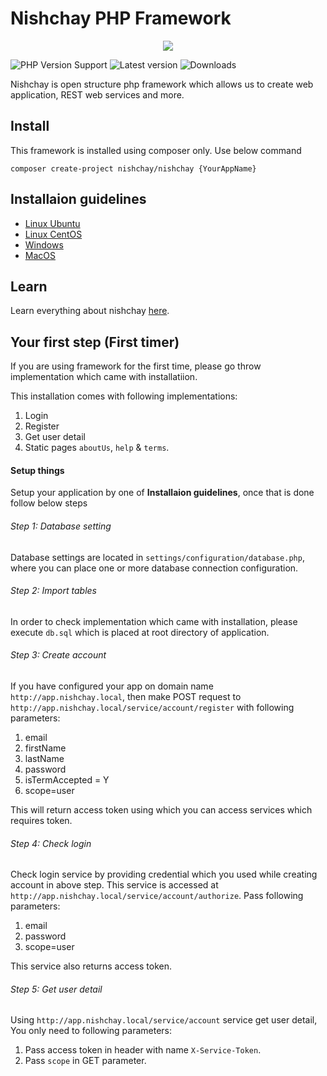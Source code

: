 # Nishchay PHP Framework

<p align="center">
  <a href="https://nishchay.io">
      <img src="https://static.nilms.org/nishchay/resources/images/nishchay.png"/>
  </a>
</p>

![PHP Version Support](https://img.shields.io/packagist/php-v/nishchay/nishchay)
![Latest version](https://img.shields.io/packagist/v/nishchay/nishchay.svg)
![Downloads](https://img.shields.io/packagist/dt/nishchay/nishchay.svg)

Nishchay is open structure php framework which allows us to create web application, REST web services and more.

## Install

This framework is installed using composer only. Use below command

```
composer create-project nishchay/nishchay {YourAppName}
```

## Installaion guidelines

- [Linux Ubuntu](https://nishchay.io/learningCenter/installation/ubuntu/composer)
- [Linux CentOS](https://nishchay.io/learningCenter/installation/centos/composer)
- [Windows](https://nishchay.io/learningCenter/installation/windows/composer)
- [MacOS](https://nishchay.io/learningCenter/installation/macos/composer)

## Learn

Learn everything about nishchay [here](https://nishchay.io/learningCenter).

## Your first step (First timer)

If you are using framework for the first time, please go throw implementation which came with installatiion.

This installation comes with following implementations:

1. Login
2. Register
3. Get user detail
4. Static pages `aboutUs`, `help` & `terms`.

#### Setup things

Setup your application by one of **Installaion guidelines**, once that is done follow below steps

###### Step 1: Database setting

Database settings are located in `settings/configuration/database.php`, where you can place one or more database connection configuration.

###### Step 2: Import tables

In order to check implementation which came with installation, please execute `db.sql` which is placed at root directory of application.

###### Step 3: Create account

If you have configured your app on domain name `http://app.nishchay.local`, then make POST request to `http://app.nishchay.local/service/account/register` with following parameters:

1. email
2. firstName
3. lastName
4. password
5. isTermAccepted = Y
6. scope=user

This will return access token using which you can access services which requires token.

###### Step 4: Check login

Check login service by providing credential which you used while creating account in above step. This service is accessed at `http://app.nishchay.local/service/account/authorize`. Pass following parameters:

1. email
2. password
3. scope=user

This service also returns access token.

###### Step 5: Get user detail

Using `http://app.nishchay.local/service/account` service get user detail, You only need to following parameters:

1. Pass access token in header with name `X-Service-Token`.
2. Pass `scope` in GET parameter.
